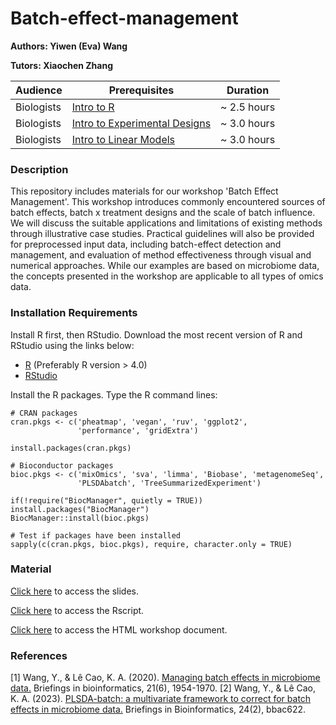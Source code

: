 # Batch-effect-management

**Authors: Yiwen (Eva) Wang**

**Tutors: Xiaochen Zhang**

| Audience      | Prerequisites | Duration    |
| ------------- | ------------- | ----------- |
| Biologists    | [Intro to R](https://melbintgen.github.io/intro-to-r/intro_r_biologists.html)          |~ 2.5 hours    |
| Biologists    | [Intro to Experimental Designs](https://github.com/melbintgen/intro-to-experimental-design)          |~ 3.0 hours    |
| Biologists    | [Intro to Linear Models](https://melbintgen.github.io/intro-to-linear-models/linear_models.html)          |~ 3.0 hours    |

### Description

This repository includes materials for our workshop 'Batch Effect Management'. This workshop introduces commonly encountered sources of batch effects, batch x treatment designs and the scale of batch influence. We will discuss the suitable applications and limitations of existing methods through illustrative case studies. Practical guidelines will also be provided for preprocessed input data, including batch-effect detection and management, and evaluation of method effectiveness through visual and numerical approaches. While our examples are based on microbiome data, the concepts presented in the workshop are applicable to all types of omics data.

### Installation Requirements

Install R first, then RStudio. Download the most recent version of R and RStudio using the links below:
- [R](https://cran.r-project.org/) (Preferably R version > 4.0)
- [RStudio](https://posit.co/download/rstudio-desktop/#download)

Install the R packages.
Type the R command lines:
``` 
# CRAN packages
cran.pkgs <- c('pheatmap', 'vegan', 'ruv', 'ggplot2', 
               'performance', 'gridExtra')

install.packages(cran.pkgs)

# Bioconductor packages
bioc.pkgs <- c('mixOmics', 'sva', 'limma', 'Biobase', 'metagenomeSeq', 
               'PLSDAbatch', 'TreeSummarizedExperiment')

if(!require("BiocManager", quietly = TRUE)) install.packages("BiocManager")
BiocManager::install(bioc.pkgs)  

# Test if packages have been installed
sapply(c(cran.pkgs, bioc.pkgs), require, character.only = TRUE)

```


### Material

[Click here](https://melbintgen.github.io/intro-to-linear-models/linear-models-master/Linear_model_slides.pdf) to access the slides.

[Click here](https://melbintgen.github.io/intro-to-linear-models/linear-models-master/linear_models.R) to access the Rscript.

[Click here](https://melbintgen.github.io/intro-to-linear-models/linear_models.html) to access the HTML workshop document.


### References
[1] Wang, Y., & Lê Cao, K. A. (2020). [Managing batch effects in microbiome data.](https://academic.oup.com/bib/article/21/6/1954/5643537) Briefings in bioinformatics, 21(6), 1954-1970.
[2] Wang, Y., & Lê Cao, K. A. (2023). [PLSDA-batch: a multivariate framework to correct for batch effects in microbiome data.](https://academic.oup.com/bib/article/24/2/bbac622/6991121) Briefings in Bioinformatics, 24(2), bbac622.
